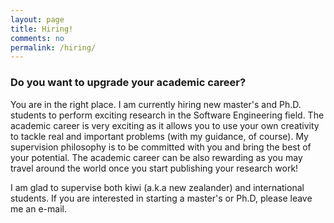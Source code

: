 ```yaml
---
layout: page      
title: Hiring!
comments: no   
permalink: /hiring/   
---   
```


### Do you want to upgrade your academic career?

You are in the right place. I am currently hiring new master's and Ph.D.
students to perform exciting research in the Software Engineering field. The
academic career is very exciting as it allows you to use your own creativity to
tackle real and important problems (with my guidance, of course). My supervision
philosophy is to be committed with you and bring the best of your potential.
The academic career can be also rewarding as you may travel around the world
once you start publishing your research work! 

I am glad to supervise both kiwi (a.k.a new zealander) and international
students. If you are interested in starting a master's or Ph.D, please leave me
an e-mail.



